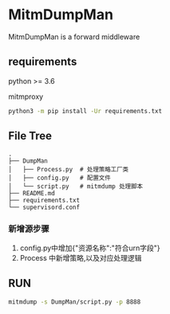 # MitmDumpMan

MitmDumpMan is a forward middleware

## requirements

python >= 3.6

mitmproxy

```bash
python3 -m pip install -Ur requirements.txt
```

## File Tree

```text
.
├── DumpMan
│   ├── Process.py  # 处理策略工厂类
│   ├── config.py   # 配置文件
│   └── script.py   # mitmdump 处理脚本
├── README.md
├── requirements.txt
└── supervisord.conf
```

### 新增源步骤

1. config.py中增加{"资源名称":"符合urn字段"}
2. Process 中新增策略,以及对应处理逻辑

## RUN

```bash
mitmdump -s DumpMan/script.py -p 8888
```